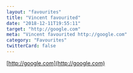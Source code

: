 ```yaml
---
layout: "favourites"
title: "Vincent favourited"
date: "2018-12-11T19:55:11"
target: "http://google.com"
meta: "Vincent favourited http://google.com"
category: "Favourites"
twitterCard: false
---
```

[http://google.com](http://google.com)
